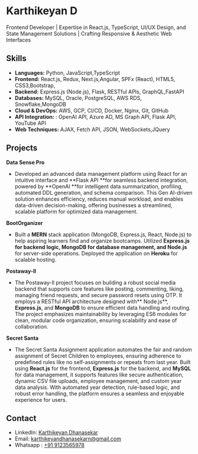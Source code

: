 # Karthikeyan D
Frontend Developer | Expertise in React.js, TypeScript, UI/UX Design, and State Management Solutions | Crafting Responsive & Aesthetic Web Interfaces

## Skills

- **Languages:** Python, JavaScript,TypeScript
- **Frontend:**  React.js, Redux,  Next.js,Angular, SPFx (React), HTML5, CSS3,Bootstrap,
- **Backend:** Express.js (Node.js), Flask, RESTful APIs, GraphQL,FastAPI
- **Databases:** MySQL, Oracle, PostgreSQL, AWS RDS, Snowflake,MongoDB
- **Cloud & DevOps:**  AWS, GCP, CI/CD, Docker, Nginx, Git, GitHub
- **API Integration:** : OpenAI API, Azure AD, MS Graph API, Flask API, YouTube API
- **Web Techniques:** AJAX, Fetch API, JSON, WebSockets,JQuery

## Projects

**Data Sense Pro**
  - Developed an advanced data management platform using React for an intuitive interface and **Flask API **for seamless backend integration, powered by **OpenAI **for intelligent data summarization, profiling, automated DDL generation, and schema comparison. This Gen AI-driven solution enhances efficiency, reduces manual workload, and enables data-driven decision-making, offering businesses a streamlined, scalable platform for optimized data management.

**BootOrganizer**
- Built a **MERN** stack application (MongoDB, Express.js, React, Node.js) to help aspiring learners find and organize bootcamps. Utilized **Express.js **for backend logic, **MongoDB** for database management, and** Node.js** for server-side operations. Deployed the application on **Heroku** for scalable hosting.

**Postaway-Il**
- The Postaway-Il project focuses on building a robust social media backend that supports core features like posting, commenting, liking, managing friend requests, and secure password resets using OTP. It employs a RESTful API architecture designed with** Node.js**, **Express.js**, and **MongoDB** to ensure efficient data handling and routing. The project emphasizes maintainability by leveraging ES6 modules for clean, modular code organization, ensuring scalability and ease of collaboration.

**Secret Santa**
- The Secret Santa Assignment application automates the fair and random assignment of Secret Children to employees, ensuring adherence to predefined rules like no self-assignments or repeats from last year. Built using **React.js** for the frontend, **Express.js** for the backend, and **MySQL** for data management, it supports features like secure authentication, dynamic CSV file uploads, employee management, and custom year data analysis. With automated year detection, rule-based logic, and robust error handling, the platform ensures a seamless and enjoyable experience for users.

## Contact

- LinkedIn: [Karthikeyan Dhanasekar](https://www.linkedin.com/in/karthikeyan-dhanasekar/)
- Email: [karthikeyandhanasekarn@gmail.com](mailto:karthikeyandhanasekarn@gmail.com)
- Whatsapp : [+91 9123565978](tel:+919123565978) 
